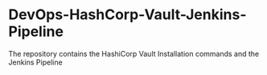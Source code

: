 # DevOps-HashCorp-Vault-Jenkins-Pipeline
The repository contains the HashiCorp Vault Installation commands and the Jenkins Pipeline
